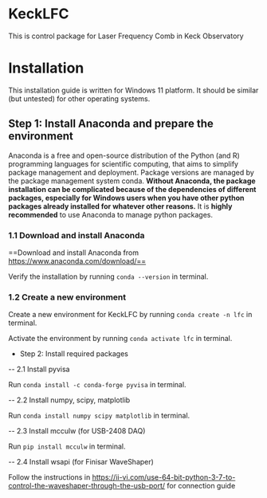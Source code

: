 # KeckLFC
This is control package for Laser Frequency Comb in Keck Observatory

# Installation

This installation guide is written for Windows 11 platform. It should be similar (but untested) for other operating systems.


## Step 1: Install Anaconda and prepare the environment

Anaconda is a free and open-source distribution of the Python (and R) programming languages for scientific computing, that aims to simplify package management and deployment. Package versions are managed by the package management system conda. **Without Anaconda, the package installation can be complicated because of the dependencies of different packages, especially for Windows users when you have other python packages already installed for whatever other reasons.** It is **highly recommended** to use Anaconda to manage python packages.


### 1.1 Download and install Anaconda

==Download and install Anaconda from https://www.anaconda.com/download/==


Verify the installation by running `conda --version` in terminal.

### 1.2 Create a new environment



Create a new environment for KeckLFC by running `conda create -n lfc` in terminal.

Activate the environment by running `conda activate lfc` in terminal.

- Step 2: Install required packages

-- 2.1 Install pyvisa

Run `conda install -c conda-forge pyvisa` in terminal.

-- 2.2 Install numpy, scipy, matplotlib

Run `conda install numpy scipy matplotlib` in terminal.

-- 2.3 Install mcculw (for USB-2408 DAQ)

Run `pip install mcculw` in terminal.

-- 2.4 Install wsapi (for Finisar WaveShaper)

Follow the instructions in https://ii-vi.com/use-64-bit-python-3-7-to-control-the-waveshaper-through-the-usb-port/ for connection guide






